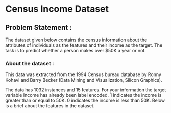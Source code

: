 
# Census Income Dataset

## Problem Statement :

The dataset given below contains the census information about the attributes of individuals as the features and their income as the target. The task is to predict whether a person makes over $50K a year or not.

### About the dataset :

This data was extracted from the 1994 Census bureau database by Ronny Kohavi and Barry Becker (Data Mining and Visualization, Silicon Graphics). 

The data has 1032 instances and 15 features. For your information the target variable Income has already been label encoded. 1 indicates the income is greater than or equal to 50K. 0 indicates the income is less than 50K. Below is a brief about the features in the dataset.
